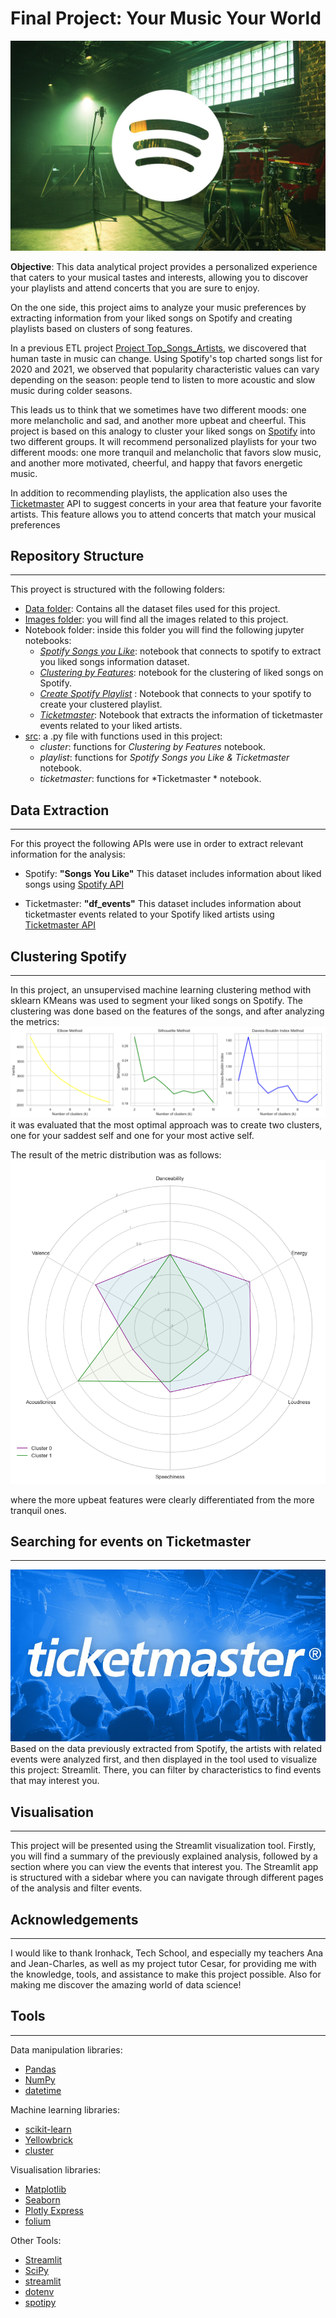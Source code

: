 
# Final Project: Your Music Your World
![](images/Portada.jpg)


**Objective**: This data analytical project provides a personalized experience that caters to your musical tastes and interests, allowing you to discover your playlists and attend concerts that you are sure to enjoy.

On the one side, this project aims to analyze your music preferences by extracting information from your liked songs on Spotify and creating playlists based on clusters of song features.

In a previous ETL project [Project Top_Songs_Artists](https://github.com/elisagomezcambronero/Project-Top_Spotify_Songs_and_Artists), we discovered that human taste in music can change. Using Spotify's top charted songs list for 2020 and 2021, we observed that popularity characteristic values can vary depending on the season: people tend to listen to more acoustic and slow music during colder seasons.

This leads us to think that we sometimes have two different moods: one more melancholic and sad, and another more upbeat and cheerful. This project is based on this analogy to cluster your liked songs on [Spotify](https://open.spotify.com/search) into two different groups. It will recommend personalized playlists for your two different moods: one more tranquil and melancholic that favors slow music, and another more motivated, cheerful, and happy that favors energetic music.

In addition to recommending playlists, the application also uses the [Ticketmaster](https://www.ticketmaster.es/?gclid=bc4ecf828ef016c21536abc324ec4253&gclsrc=3p.ds&&camefrom=CFC_ES_adwords-search_brand) API to suggest concerts in your area that feature your favorite artists. This feature allows you to attend concerts that match your musical preferences

## Repository Structure
---
This proyect is structured with the following folders:

- [Data folder](data): Contains all the dataset files used for this project.
- [Images folder](folder): you will find all the images related to this project.
- Notebook folder: inside this folder you will find the following jupyter notebooks: 
    - [*Spotify Songs you Like*](notebook/Spotipy%20Songs_you_like.ipynb): notebook that connects to spotify to extract you liked songs information dataset.  
    - [*Clustering by Features*](notebook/Clustering%20by%20features.ipynb): notebook for the clustering of liked songs on Spotify.
    - [*Create Spotify Playlist*](notebook/Create%20Spotify%20Playlist.ipynb) : Notebook that connects to your spotify to create your clustered playlist.
    - [*Ticketmaster*](notebook/Ticketmaster.ipynb): Notebook that extracts the information of ticketmaster events related to your liked artists.
- [src](src): a .py file with functions used in this project:
    - *cluster*: functions for *Clustering by Features* notebook.
    - *playlist*: functions for *Spotify Songs you Like & Ticketmaster* notebook.
    - *ticketmaster*: functions for *Ticketmaster * notebook.



## Data Extraction
---
For this proyect the following APIs were use in order to extract relevant information for the analysis:

- Spotify: **"Songs You Like"**
This dataset includes information about liked songs using [Spotify API](https://developer.spotify.com/)

- Ticketmaster: **"df_events"**
This dataset includes information about ticketmaster events related to your Spotify liked artists using [Ticketmaster API](https://developer.ticketmaster.com/products-and-docs/apis/discovery-api/v2/#anchor_find)

## Clustering Spotify
---
In this project, an unsupervised machine learning clustering method with sklearn KMeans was used to segment your liked songs on Spotify. The clustering was done based on the features of the songs, and after analyzing the metrics:
![](images/clusters_metrics.png)
 it was evaluated that the most optimal approach was to create two clusters, one for your saddest self and one for your most active self.

The result of the metric distribution was as follows:
![](images/Cluster_spyder.png)

 where the more upbeat features were clearly differentiated from the more tranquil ones.

## Searching for events on Ticketmaster
---
![](images/ticketmaster.png)
Based on the data previously extracted from Spotify, the artists with related events were analyzed first, and then displayed in the tool used to visualize this project: Streamlit. There, you can filter by characteristics to find events that may interest you.

## Visualisation
___
This project will be presented using the Streamlit visualization tool. Firstly, you will find a summary of the previously explained analysis, followed by a section where you can view the events that interest you. The Streamlit app is structured with a sidebar where you can navigate through different pages of the analysis and filter events.


## Acknowledgements 
---
I would like to thank Ironhack, Tech School, and especially my teachers Ana and Jean-Charles, as well as my project tutor Cesar, for providing me with the knowledge, tools, and assistance to make this project possible. Also for making me discover the amazing world of data science!

## Tools
---
Data manipulation libraries:
- [Pandas](https://pandas.pydata.org/)
- [NumPy](https://numpy.org/)
- [datetime](https://docs.python.org/3/library/datetime.html)

Machine learning libraries:
- [scikit-learn](https://scikit-learn.org/)
- [Yellowbrick](https://www.scikit-yb.org/en/latest/)
- [cluster](https://pypi.org/project/cluster/)

Visualisation libraries:
- [Matplotlib](https://matplotlib.org/)
- [Seaborn](https://seaborn.pydata.org/)
- [Plotly Express](https://plotly.com/python/plotly-express/)
- [folium](https://python-visualization.github.io/folium/)


Other Tools:
- [Streamlit](https://streamlit.io/)
- [SciPy](https://www.scipy.org/)
- [streamlit](https://streamlit.io/)
- [dotenv](https://pypi.org/project/python-dotenv/)
- [spotipy](https://spotipy.readthedocs.io/en/latest/)




